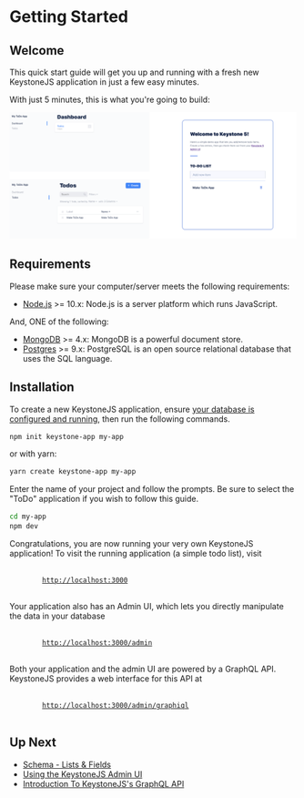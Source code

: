 <!--[meta]
section: quick-start
title: Getting Started
order: 1
[meta]-->

# Getting Started

## Welcome

This quick start guide will get you up and running with a fresh new KeystoneJS application in just a few easy minutes.

With just 5 minutes, this is what you're going to build:

![Screenshot of KeystoneJS Todo App](./img/to-do-app-example.png)

## Requirements

Please make sure your computer/server meets the following requirements:

- [Node.js](https://nodejs.org/) >= 10.x: Node.js is a server platform which runs JavaScript.

And, ONE of the following:

- [MongoDB](https://www.mongodb.com/) >= 4.x: MongoDB is a powerful document store.
- [Postgres](https://www.postgresql.org) >= 9.x: PostgreSQL is an open source relational database that uses the SQL language.

## Installation

To create a new KeystoneJS application, ensure [your database is configured and running](../quick-start/database.md), then run the following commands.

```sh
npm init keystone-app my-app
```

or with yarn:

```sh
yarn create keystone-app my-app
```

Enter the name of your project and follow the prompts. Be sure to select the "ToDo" application if you wish to follow this guide.

```sh
cd my-app
npm dev
```

Congratulations, you are now running your very own KeystoneJS application!
To visit the running application (a simple todo list), visit

<pre>
	<code>
		<a href="http://localhost:3000">http://localhost:3000</a>
	</code>
</pre>

Your application also has an Admin UI, which lets you directly manipulate the data in your database

<pre>
	<code>
		<a href="http://localhost:3000/admin/">http://localhost:3000/admin</a>
	</code>
</pre>

Both your application and the admin UI are powered by a GraphQL API.
KeystoneJS provides a web interface for this API at

<pre>
	<code>
		<a href="http://localhost:3000/admin/graphiql">http://localhost:3000/admin/graphiql</a>
	</code>
</pre>

## Up Next

- [Schema - Lists & Fields](../guides/schema.md)
- [Using the KeystoneJS Admin UI](../tutorials/admin-ui.md)
- [Introduction To KeystoneJS's GraphQL API](../tutorials/intro-to-graphql.md)
